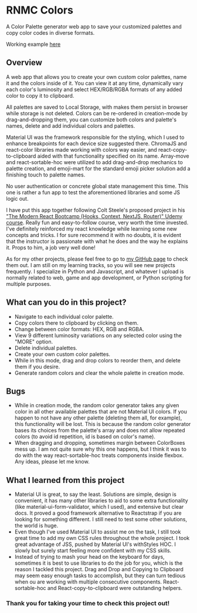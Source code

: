 # RNMC Colors

A Color Palette generator web app to save your customized palettes and copy color codes in diverse formats.

Working example [here](https://github.com/RenzoMurinaCadierno/React-RNMCRainbow)

## Overview

A web app that allows you to create your own custom color palettes, name it and the colors inside of it. You can view it at any time, dynamically vary each color's luminosity and select HEX/RGB/RGBA formats of any added color to copy it to clipboard.

All palettes are saved to Local Storage, with makes them persist in browser while storage is not deleted. Colors can be re-ordered in creation-mode by drag-and-dropping them, you can customize both colors and palette's names, delete and add individual colors and palettes.

Material UI was the framework responsible for the styling, which I used to enhance breakpoints for each device size suggested there. ChromaJS and react-color libraries made working with colors way easier, and react-copy-to-clipboard aided with that functionality specified on its name. Array-move and react-sortable-hoc were utilized to add drag-and-drop mechanics to palette creation, and emoji-mart for the standard emoji picker solution add a finishing touch to palette names.

No user authentication or concrete global state management this time. This one is rather a fun app to test the aforementioned libraries and some JS logic out.

I have put this app together following Colt Steele's proposed project in his ["The Modern React Bootcamp (Hooks, Context, NextJS, Router)" Udemy course](https://www.udemy.com/course/modern-react-bootcamp/). Really fun and easy-to-follow course, very worth the time invested. I've definitely reinforced my react knowledge while learning some new concepts and tricks. I for sure recommend it with no doubts, it is evident that the instructor is passionate with what he does and the way he explains it. Props to him, a job very well done!

As for my other projects, please feel free to go to [my GitHub page](https://github.com/RenzoMurinaCadierno) to check them out. I am still on my learning tracks, so you will see new projects frequently. I specialize in Python and Javascript, and whatever I upload is normally related to web, game and app development, or Python scripting for multiple purposes.

## What can you do in this project?

- Navigate to each individual color palette.
- Copy colors there to clipboard by clicking on them.
- Change between color formats: HEX, RGB and RGBA.
- View 9 different luminosity variations on any selected color using the "MORE" option.
- Delete individual palettes.
- Create your own custom color palettes.
- While in this mode, drag and drop colors to reorder them, and delete them if you desire.
- Generate random colors and clear the whole palette in creation mode.

## Bugs

- While in creation mode, the random color generator takes any given color in all other available palettes that are not Material UI colors. If you happen to not have any other palette (deleting them all, for example), this functionality will be lost. This is because the random color generator bases its choices from the palette's array and does not allow repeated colors (to avoid id repetition, id is based on color's name).
- When dragging and dropping, sometimes margin between ColorBoxes mess up. I am not quite sure why this one happens, but I think it was to do with the way react-sortable-hoc treats components inside flexbox. Any ideas, please let me know.

## What I learned from this project

- Material UI is great, to say the least. Solutions are simple, design is convenient, it has many other libraries to aid to some extra functionality (like material-ui-form-validator, which I used), and extensive but clear docs. It proved a good framework alternative to Reactstrap if you are looking for something different. I still need to test some other solutions, the world is huge.
- Even though I've used Material UI to assist me on the task, I still took great time to add my own CSS rules throughout the whole project. I took great advantage of JSS, pushed by Material UI's withStyles HOC. I slowly but surely start feeling more confident with my CSS skills.
- Instead of trying to mash your head on the keyboard for days, sometimes it is best to use libraries to do the job for you, which is the reason I tackled this project. Drag and Drop and Copying to Clipboard may seem easy enough tasks to accomplish, but they can turn tedious when ou are working with multiple consecutive components. React-sortable-hoc and React-copy-to-clipboard were outstanding helpers.

### Thank you for taking your time to check this project out!
